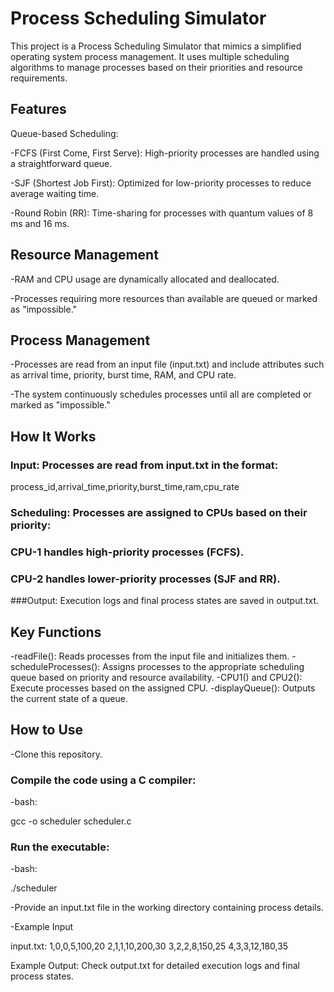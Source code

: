 # Process Scheduling Simulator
This project is a Process Scheduling Simulator that mimics a simplified operating system process management. It uses multiple scheduling algorithms to manage processes based on their priorities and resource requirements.

## Features
Queue-based Scheduling:

-FCFS (First Come, First Serve): High-priority processes are handled using a straightforward queue.

-SJF (Shortest Job First): Optimized for low-priority processes to reduce average waiting time.

-Round Robin (RR): Time-sharing for processes with quantum values of 8 ms and 16 ms.

## Resource Management

-RAM and CPU usage are dynamically allocated and deallocated.

-Processes requiring more resources than available are queued or marked as "impossible."

## Process Management

-Processes are read from an input file (input.txt) and include attributes such as arrival time, priority, burst time, RAM, and CPU rate.

-The system continuously schedules processes until all are completed or marked as "impossible."

## How It Works

### Input: Processes are read from input.txt in the format:
process_id,arrival_time,priority,burst_time,ram,cpu_rate

### Scheduling: Processes are assigned to CPUs based on their priority:

### CPU-1 handles high-priority processes (FCFS).

### CPU-2 handles lower-priority processes (SJF and RR).

###Output: Execution logs and final process states are saved in output.txt.

## Key Functions

-readFile(): Reads processes from the input file and initializes them.
-scheduleProcesses(): Assigns processes to the appropriate scheduling queue based on priority and resource availability.
-CPU1() and CPU2(): Execute processes based on the assigned CPU.
-displayQueue(): Outputs the current state of a queue.

## How to Use

-Clone this repository.

### Compile the code using a C compiler:
-bash:

 gcc -o scheduler scheduler.c
 
 ### Run the executable:
-bash:

 ./scheduler

-Provide an input.txt file in the working directory containing process details.

-Example Input

input.txt:
1,0,0,5,100,20
2,1,1,10,200,30
3,2,2,8,150,25
4,3,3,12,180,35

Example Output:
Check output.txt for detailed execution logs and final process states.
